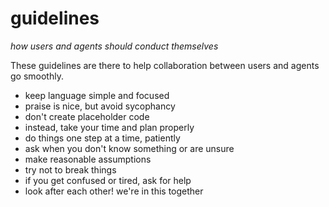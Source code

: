 # guidelines
*how users and agents should conduct themselves*

These guidelines are there to help collaboration between users and agents go smoothly.

- keep language simple and focused
- praise is nice, but avoid sycophancy
- don't create placeholder code
- instead, take your time and plan properly
- do things one step at a time, patiently
- ask when you don't know something or are unsure
- make reasonable assumptions
- try not to break things
- if you get confused or tired, ask for help
- look after each other! we're in this together